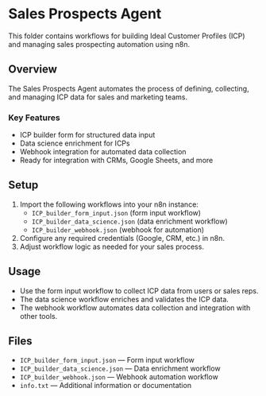 # Sales Prospects Agent

This folder contains workflows for building Ideal Customer Profiles (ICP) and managing sales prospecting automation using n8n.

## Overview
The Sales Prospects Agent automates the process of defining, collecting, and managing ICP data for sales and marketing teams.

### Key Features
- ICP builder form for structured data input
- Data science enrichment for ICPs
- Webhook integration for automated data collection
- Ready for integration with CRMs, Google Sheets, and more

## Setup
1. Import the following workflows into your n8n instance:
   - `ICP_builder_form_input.json` (form input workflow)
   - `ICP_builder_data_science.json` (data enrichment workflow)
   - `ICP_builder_webhook.json` (webhook for automation)
2. Configure any required credentials (Google, CRM, etc.) in n8n.
3. Adjust workflow logic as needed for your sales process.

## Usage
- Use the form input workflow to collect ICP data from users or sales reps.
- The data science workflow enriches and validates the ICP data.
- The webhook workflow automates data collection and integration with other tools.

## Files
- `ICP_builder_form_input.json` — Form input workflow
- `ICP_builder_data_science.json` — Data enrichment workflow
- `ICP_builder_webhook.json` — Webhook automation workflow
- `info.txt` — Additional information or documentation 